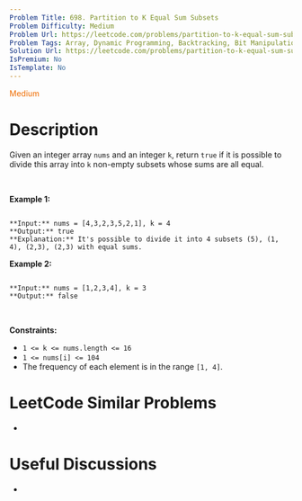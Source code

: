 ```yaml
---
Problem Title: 698. Partition to K Equal Sum Subsets
Problem Difficulty: Medium
Problem Url: https://leetcode.com/problems/partition-to-k-equal-sum-subsets/
Problem Tags: Array, Dynamic Programming, Backtracking, Bit Manipulation, Memoization, Bitmask
Solution Url: https://leetcode.com/problems/partition-to-k-equal-sum-subsets/solution/
IsPremium: No
IsTemplate: No
---
```


<span style="color: rgb(239, 108, 0);">Medium</span>

# Description

Given an integer array `nums` and an integer `k`, return `true` if it is possible to divide this array into `k` non-empty subsets whose sums are all equal.


 


**Example 1:**



```

**Input:** nums = [4,3,2,3,5,2,1], k = 4
**Output:** true
**Explanation:** It's possible to divide it into 4 subsets (5), (1, 4), (2,3), (2,3) with equal sums.

```

**Example 2:**



```

**Input:** nums = [1,2,3,4], k = 3
**Output:** false

```

 


**Constraints:**


* `1 <= k <= nums.length <= 16`
* `1 <= nums[i] <= 104`
* The frequency of each element is in the range `[1, 4]`.




# LeetCode Similar Problems

- []()

# Useful Discussions

- []()
